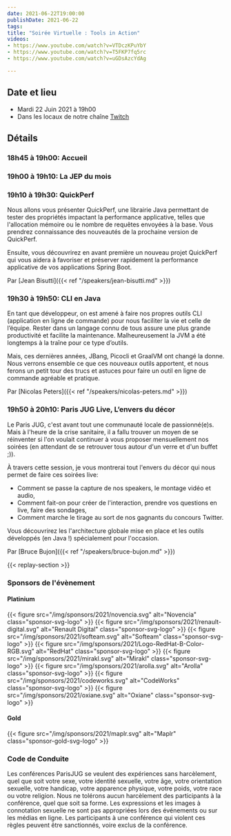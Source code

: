 ```yaml
---
date: 2021-06-22T19:00:00
publishDate: 2021-06-22
tags:
title: "Soirée Virtuelle : Tools in Action"
videos:
- https://www.youtube.com/watch?v=VTDczKPuYbY
- https://www.youtube.com/watch?v=T5FKP7fq5rc
- https://www.youtube.com/watch?v=uGDsAzcYdAg

---
```

## Date et lieu

* Mardi 22 Juin 2021 à 19h00
* Dans les locaux de notre chaîne [Twitch](https://www.twitch.tv/parisjug)

## Détails

### 18h45 à 19h00: Accueil

### 19h00 à 19h10: La JEP du mois

### 19h10 à 19h30: QuickPerf
Nous allons vous présenter QuickPerf, une librairie Java permettant de tester des propriétés impactant la performance applicative, telles que l'allocation mémoire ou le nombre de requêtes envoyées à la base. Vous prendrez connaissance des nouveautés de la prochaine version de QuickPerf.

Ensuite, vous découvrirez en avant première un nouveau projet QuickPerf qui vous aidera à favoriser et préserver rapidement la performance applicative de vos applications Spring Boot.

Par [Jean Bisutti]({{< ref "/speakers/jean-bisutti.md" >}}) 

### 19h30 à 19h50: CLI en Java
En tant que développeur, on est amené à faire nos propres outils CLI (application en ligne de commande) pour nous faciliter la vie et celle de l’équipe. Rester dans un langage connu de tous assure une plus grande productivité et facilite la maintenance. Malheureusement la JVM a été longtemps à la traîne pour ce type d’outils.

Mais, ces dernières années, JBang, Picocli et GraalVM ont changé la donne. Nous verrons ensemble ce que ces nouveaux outils apportent, et nous ferons un petit tour des trucs et astuces pour faire un outil en ligne de commande agréable et pratique.

Par [Nicolas Peters]({{< ref "/speakers/nicolas-peters.md" >}}) 

### 19h50 à 20h10: Paris JUG Live, L’envers du décor
Le Paris JUG, c'est avant tout une communauté locale de passionné(e)s. Mais à l'heure de la crise sanitaire, il a fallu trouver un moyen de se réinventer si l'on voulait continuer à vous proposer mensuellement nos soirées (en attendant de se retrouver tous autour d'un verre et d'un buffet ;)).

À travers cette session, je vous montrerai tout l'envers du décor qui nous permet de faire ces soirées live:
- Comment se passe la capture de nos speakers, le montage vidéo et audio,
- Comment fait-on pour créer de l'interaction, prendre vos questions en live, faire des sondages,
- Comment marche le tirage au sort de nos gagnants du concours Twitter.

Vous découvrirez les l'architecture globale mise en place et les outils développés (en Java !) spécialement pour l'occasion.

Par [Bruce Bujon]({{< ref "/speakers/bruce-bujon.md" >}}) 

{{< replay-section >}}

### Sponsors de l'évènement

#### Platinium
{{< figure src="/img/sponsors/2021/novencia.svg" alt="Novencia" class="sponsor-svg-logo" >}}
{{< figure src="/img/sponsors/2021/renault-digital.svg" alt="Renault Digital" class="sponsor-svg-logo" >}}
{{< figure src="/img/sponsors/2021/softeam.svg" alt="Softeam" class="sponsor-svg-logo" >}}
{{< figure src="/img/sponsors/2021/Logo-RedHat-B-Color-RGB.svg" alt="RedHat" class="sponsor-svg-logo" >}}
{{< figure src="/img/sponsors/2021/mirakl.svg" alt="Mirakl" class="sponsor-svg-logo" >}}
{{< figure src="/img/sponsors/2021/arolla.svg" alt="Arolla" class="sponsor-svg-logo" >}}
{{< figure src="/img/sponsors/2021/codeworks.svg" alt="CodeWorks" class="sponsor-svg-logo" >}}
{{< figure src="/img/sponsors/2021/oxiane.svg" alt="Oxiane" class="sponsor-svg-logo" >}}

#### Gold
{{< figure src="/img/sponsors/2021/maplr.svg" alt="Maplr" class="sponsor-gold-svg-logo" >}}

### Code de Conduite
Les conférences ParisJUG se veulent des expériences sans harcèlement, quel que soit votre sexe, votre identité sexuelle, votre âge, votre orientation sexuelle, votre handicap, votre apparence physique, votre poids, votre race ou votre religion. Nous ne tolérons aucun harcèlement des participants à la conférence, quel que soit sa forme. Les expressions et les images à connotation sexuelle ne sont pas appropriées lors des événements ou sur les médias en ligne. Les participants à une conférence qui violent ces règles peuvent être sanctionnés, voire exclus de la conférence.